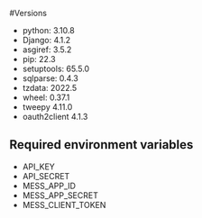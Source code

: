 #Versions

- python: 3.10.8
- Django: 4.1.2
- asgiref: 3.5.2
- pip: 22.3
- setuptools: 65.5.0
- sqlparse: 0.4.3
- tzdata: 2022.5
- wheel: 0.37.1
- tweepy 4.11.0
- oauth2client 4.1.3

## Required environment variables

- API_KEY
- API_SECRET
- MESS_APP_ID
- MESS_APP_SECRET
- MESS_CLIENT_TOKEN
